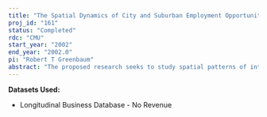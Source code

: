 ```yaml
---
title: "The Spatial Dynamics of City and Suburban Employment Opportunities"
proj_id: "161"
status: "Completed"
rdc: "CMU"
start_year: "2002"
end_year: "2002.0"
pi: "Robert T Greenbaum"
abstract: "The proposed research seeks to study spatial patterns of intrametropolitan job creation and destruction in large urban areas.  The analysis will examine the role of establishment births, deaths, expansions, and contractions in both cities and suburbs.  Comparisons will be made between growing and shrinking areas, and additional analysis will examine the reallocation of employment across different sectors of the economy in the various types of places.  The research will also investigate geographic differences in job quality and will attempt to uncover correlations between the spatial distributions of household characteristics and the details of subsequent employment dynamics."
---
```


**Datasets Used:**

  - Longitudinal Business Database - No Revenue 

